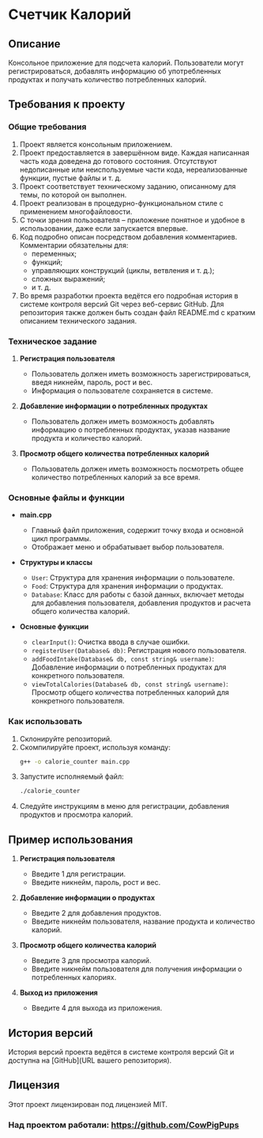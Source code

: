 # Счетчик Калорий

## Описание

Консольное приложение для подсчета калорий. Пользователи могут регистрироваться, добавлять информацию об употребленных продуктах и получать количество потребленных калорий.

## Требования к проекту

### Общие требования
1. Проект является консольным приложением.
2. Проект предоставляется в завершённом виде. Каждая написанная часть кода доведена до готового состояния. Отсутствуют недописанные или неиспользуемые части кода, нереализованные функции, пустые файлы и т. д.
3. Проект соответствует техническому заданию, описанному для темы, по которой он выполнен.
4. Проект реализован в процедурно-функциональном стиле с применением многофайловости.
5. С точки зрения пользователя – приложение понятное и удобное в использовании, даже если запускается впервые.
6. Код подробно описан посредством добавления комментариев. Комментарии обязательны для:
    - переменных;
    - функций;
    - управляющих конструкций (циклы, ветвления и т. д.);
    - сложных выражений;
    - и т. д.
7. Во время разработки проекта ведётся его подробная история в системе контроля версий Git через веб-сервис GitHub. Для репозитория также должен быть создан файл README.md с кратким описанием технического задания.

### Техническое задание

1. **Регистрация пользователя**
    - Пользователь должен иметь возможность зарегистрироваться, введя никнейм, пароль, рост и вес.
    - Информация о пользователе сохраняется в системе.

2. **Добавление информации о потребленных продуктах**
    - Пользователь должен иметь возможность добавлять информацию о потребленных продуктах, указав название продукта и количество калорий.

3. **Просмотр общего количества потребленных калорий**
    - Пользователь должен иметь возможность посмотреть общее количество потребленных калорий за все время.

### Основные файлы и функции

- **main.cpp**
    - Главный файл приложения, содержит точку входа и основной цикл программы.
    - Отображает меню и обрабатывает выбор пользователя.

- **Структуры и классы**
    - `User`: Структура для хранения информации о пользователе.
    - `Food`: Структура для хранения информации о продуктах.
    - `Database`: Класс для работы с базой данных, включает методы для добавления пользователя, добавления продуктов и расчета общего количества калорий.

- **Основные функции**
    - `clearInput()`: Очистка ввода в случае ошибки.
    - `registerUser(Database& db)`: Регистрация нового пользователя.
    - `addFoodIntake(Database& db, const string& username)`: Добавление информации о потребленных продуктах для конкретного пользователя.
    - `viewTotalCalories(Database& db, const string& username)`: Просмотр общего количества потребленных калорий для конкретного пользователя.

### Как использовать

1. Склонируйте репозиторий.
2. Скомпилируйте проект, используя команду:
    ```bash
    g++ -o calorie_counter main.cpp
    ```
3. Запустите исполняемый файл:
    ```bash
    ./calorie_counter
    ```
4. Следуйте инструкциям в меню для регистрации, добавления продуктов и просмотра калорий.

## Пример использования

1. **Регистрация пользователя**
    - Введите 1 для регистрации.
    - Введите никнейм, пароль, рост и вес.

2. **Добавление информации о продуктах**
    - Введите 2 для добавления продуктов.
    - Введите никнейм пользователя, название продукта и количество калорий.

3. **Просмотр общего количества калорий**
    - Введите 3 для просмотра калорий.
    - Введите никнейм пользователя для получения информации о потребленных калориях.

4. **Выход из приложения**
    - Введите 4 для выхода из приложения.

## История версий

История версий проекта ведётся в системе контроля версий Git и доступна на [GitHub](URL вашего репозитория).

## Лицензия

Этот проект лицензирован под лицензией MIT.


### Над проектом работали: https://github.com/CowPigPups
